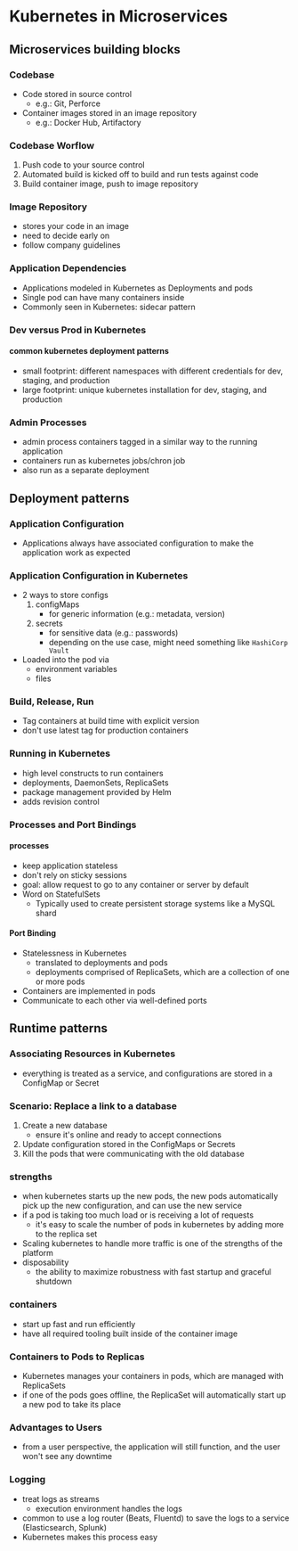 # Kubernetes in Microservices
## Microservices building blocks
### Codebase
- Code stored in source control
  - e.g.: Git, Perforce
- Container images stored in an image repository
  - e.g.: Docker Hub, Artifactory
### Codebase Worflow
1. Push code to your source control
2. Automated build is kicked off to build and run tests against code
3. Build container image, push to image repository
### Image Repository
- stores your code in an image
- need to decide early on
- follow company guidelines
### Application Dependencies
- Applications modeled in Kubernetes as Deployments and pods
- Single pod can have many containers inside
- Commonly seen in Kubernetes: sidecar pattern
### Dev versus Prod in Kubernetes
#### common kubernetes deployment patterns
- small footprint: different namespaces with different credentials for dev, staging, and production
- large footprint: unique kubernetes installation for dev, staging, and production
### Admin Processes
- admin process containers tagged in a similar way to the running application
- containers run as kubernetes jobs/chron job
- also run as a separate deployment
## Deployment patterns
### Application Configuration
- Applications always have associated configuration to make the application work as expected
### Application Configuration in Kubernetes
- 2 ways to store configs
  1. configMaps
      - for generic information (e.g.: metadata, version)
  2. secrets
      - for sensitive data (e.g.: passwords)
      - depending on the use case, might need something like `HashiCorp Vault`
- Loaded into the pod via
  - environment variables
  - files
### Build, Release, Run
- Tag containers at build time with explicit version
- don't use latest tag for production containers
### Running in Kubernetes
- high level constructs to run containers
- deployments, DaemonSets, ReplicaSets
- package management provided by Helm
- adds revision control
### Processes and Port Bindings
#### processes
- keep application stateless
- don't rely on sticky sessions
- goal: allow request to go to any container or server by default
- Word on StatefulSets
  - Typically used to create persistent storage systems like a MySQL shard
#### Port Binding
- Statelessness in Kubernetes
  - translated to deployments and pods
  - deployments comprised of ReplicaSets, which are a collection of one or more pods
- Containers are implemented in pods
- Communicate to each other via well-defined ports
## Runtime patterns
### Associating Resources in Kubernetes
- everything is treated as a service, and configurations are stored in a ConfigMap or Secret
### Scenario: Replace a link to a database
1. Create a new database
    - ensure it's online and ready to accept connections
2. Update configuration stored in the ConfigMaps or Secrets
3. Kill the pods that were communicating with the old database
### strengths
- when kubernetes starts up the new pods, the new pods automatically pick up the new configuration, and can use the new service
- if a pod is taking too much load or is receiving a lot of requests
  - it's easy to scale the number of pods in kubernetes by adding more to the replica set
- Scaling kubernetes to handle more traffic is one of the strengths of the platform
- disposability
  - the ability to maximize robustness with fast startup and graceful shutdown
 ### containers
 - start up fast and run efficiently
 - have all required tooling built inside of the container image
 ### Containers to Pods to Replicas
 - Kubernetes manages your containers in pods, which are managed with ReplicaSets
 - if one of the pods goes offline, the ReplicaSet will automatically start up a new pod to take its place
### Advantages to Users
- from a user perspective, the application will still function, and the user won't see any downtime
### Logging
- treat logs as streams
  - execution environment handles the logs
- common to use a log router (Beats, Fluentd) to save the logs to a service (Elasticsearch, Splunk)
- Kubernetes makes this process easy
